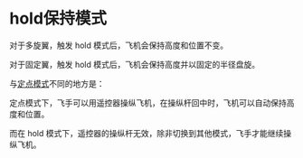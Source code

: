 # hold保持模式

对于多旋翼，触发 hold 模式后，飞机会保持高度和位置不变。

对于固定翼，触发 hold 模式后，飞机会保持高度并以固定的半径盘旋。

与[定点模式](position.md)不同的地方是：

定点模式下，飞手可以用遥控器操纵飞机，在操纵杆回中时，飞机可以自动保持高度和位置。

而在 hold 模式下，遥控器的操纵杆无效，除非切换到其他模式，飞手才能继续操纵飞机。


